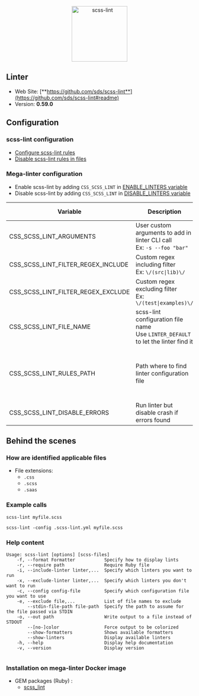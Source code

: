 <!-- markdownlint-disable MD033 MD041 -->
<!-- Generated by .automation/build.py, please do not update manually -->

<div align="center">
  <a href="https://github.com/sds/scss-lint#readme" target="blank" title="Visit linter Web Site">
    <img src="https://raw.githubusercontent.com/sds/scss-lint/master/logo/horizontal.png" alt="scss-lint" height="150px">
  </a>
</div>

## Linter

- Web Site: [**https://github.com/sds/scss-lint**](https://github.com/sds/scss-lint#readme)
- Version: **0.59.0**

## Configuration

### scss-lint configuration

- [Configure scss-lint rules](https://github.com/sds/scss-lint#configuration)
- [Disable scss-lint rules in files](https://stylelint.io/user-guide/ignore-code)

### Mega-linter configuration

- Enable scss-lint by adding `CSS_SCSS_LINT` in [ENABLE_LINTERS variable](https://github.com/nvuillam/mega-linter#activation-and-deactivation)
- Disable scss-lint by adding `CSS_SCSS_LINT` in [DISABLE_LINTERS variable](https://github.com/nvuillam/mega-linter#activation-and-deactivation)

| Variable | Description | Default value |
| ----------------- | -------------- | -------------- |
| CSS_SCSS_LINT_ARGUMENTS | User custom arguments to add in linter CLI call<br/>Ex: `-s --foo "bar"` |  |
| CSS_SCSS_LINT_FILTER_REGEX_INCLUDE | Custom regex including filter<br/>Ex: `\/(src\|lib)\/` | Include every file |
| CSS_SCSS_LINT_FILTER_REGEX_EXCLUDE | Custom regex excluding filter<br/>Ex: `\/(test\|examples)\/` | Exclude no file |
| CSS_SCSS_LINT_FILE_NAME | scss-lint configuration file name</br>Use `LINTER_DEFAULT` to let the linter find it | `.scss-lint.yml` |
| CSS_SCSS_LINT_RULES_PATH | Path where to find linter configuration file | Workspace folder, then Mega-Linter default rules |
| CSS_SCSS_LINT_DISABLE_ERRORS | Run linter but disable crash if errors found | `false` |

## Behind the scenes

### How are identified applicable files

- File extensions:
  - `.css`
  - `.scss`
  - `.saas`


### Example calls

```shell
scss-lint myfile.scss
```

```shell
scss-lint -config .scss-lint.yml myfile.scss
```


### Help content

```shell
Usage: scss-lint [options] [scss-files]
    -f, --format Formatter           Specify how to display lints
    -r, --require path               Require Ruby file
    -i, --include-linter linter,...  Specify which linters you want to run
    -x, --exclude-linter linter,...  Specify which linters you don't want to run
    -c, --config config-file         Specify which configuration file you want to use
    -e, --exclude file,...           List of file names to exclude
        --stdin-file-path file-path  Specify the path to assume for the file passed via STDIN
    -o, --out path                   Write output to a file instead of STDOUT
        --[no-]color                 Force output to be colorized
        --show-formatters            Shows available formatters
        --show-linters               Display available linters
    -h, --help                       Display help documentation
    -v, --version                    Display version


```

### Installation on mega-linter Docker image

- GEM packages (Ruby) :
  - [scss_lint](https://rubygems.org/gems/scss_lint)
